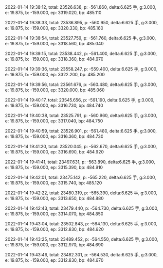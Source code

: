 2022-01-14 19:38:12, total: 23526.638, p: -561.860, delta:6.625 手, g:3.000, e: 19.875, b: -159.000, ep: 3319.020, bp: 485.110

2022-01-14 19:38:33, total: 23536.895, p: -560.950, delta:6.625 手, g:3.000, e: 19.875, b: -159.000, ep: 3320.330, bp: 485.160

2022-01-14 19:38:54, total: 23527.759, p: -561.760, delta:6.625 手, g:3.000, e: 19.875, b: -159.000, ep: 3318.560, bp: 485.040

2022-01-14 19:39:15, total: 23538.442, p: -561.400, delta:6.625 手, g:3.000, e: 19.875, b: -159.000, ep: 3318.360, bp: 484.970

2022-01-14 19:39:36, total: 23558.247, p: -559.400, delta:6.625 手, g:3.000, e: 19.875, b: -159.000, ep: 3322.200, bp: 485.200

2022-01-14 19:39:56, total: 23561.676, p: -560.480, delta:6.625 手, g:3.000, e: 19.875, b: -159.000, ep: 3320.000, bp: 485.060

2022-01-14 19:40:17, total: 23545.656, p: -561.190, delta:6.625 手, g:3.000, e: 19.875, b: -159.000, ep: 3316.730, bp: 484.740

2022-01-14 19:40:38, total: 23525.791, p: -560.960, delta:6.625 手, g:3.000, e: 19.875, b: -159.000, ep: 3317.040, bp: 484.750

2022-01-14 19:40:59, total: 23526.901, p: -561.480, delta:6.625 手, g:3.000, e: 19.875, b: -159.000, ep: 3316.360, bp: 484.730

2022-01-14 19:41:20, total: 23520.045, p: -562.670, delta:6.625 手, g:3.000, e: 19.875, b: -159.000, ep: 3316.690, bp: 484.920

2022-01-14 19:41:41, total: 23497.631, p: -563.890, delta:6.625 手, g:3.000, e: 19.875, b: -159.000, ep: 3315.390, bp: 484.910

2022-01-14 19:42:01, total: 23475.142, p: -565.220, delta:6.625 手, g:3.000, e: 19.875, b: -159.000, ep: 3315.740, bp: 485.120

2022-01-14 19:42:22, total: 23480.319, p: -565.390, delta:6.625 手, g:3.000, e: 19.875, b: -159.000, ep: 3313.650, bp: 484.880

2022-01-14 19:42:43, total: 23479.440, p: -564.730, delta:6.625 手, g:3.000, e: 19.875, b: -159.000, ep: 3314.070, bp: 484.850

2022-01-14 19:43:04, total: 23502.843, p: -564.130, delta:6.625 手, g:3.000, e: 19.875, b: -159.000, ep: 3312.830, bp: 484.620

2022-01-14 19:43:25, total: 23489.452, p: -564.550, delta:6.625 手, g:3.000, e: 19.875, b: -159.000, ep: 3312.970, bp: 484.690

2022-01-14 19:43:46, total: 23482.301, p: -564.530, delta:6.625 手, g:3.000, e: 19.875, b: -159.000, ep: 3312.830, bp: 484.670